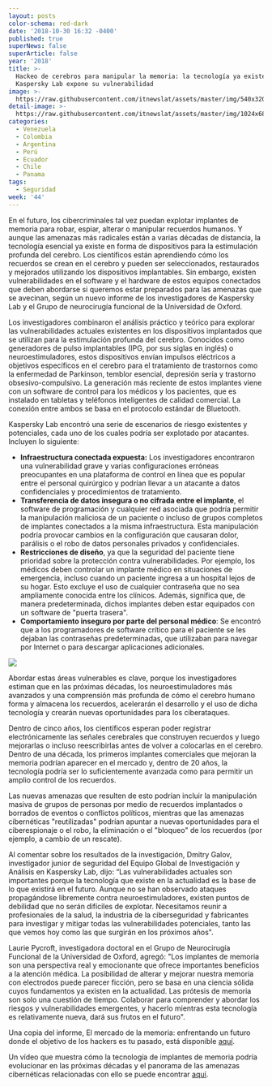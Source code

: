 ```yaml
---
layout: posts
color-schema: red-dark
date: '2018-10-30 16:32 -0400'
published: true
superNews: false
superArticle: false
year: '2018'
title: >-
  Hackeo de cerebros para manipular la memoria: la tecnología ya existe y
  Kaspersky Lab expone su vulnerabilidad
image: >-
  https://raw.githubusercontent.com/itnewslat/assets/master/img/540x320/Ataque-usuario-p.jpg
detail-image: >-
  https://raw.githubusercontent.com/itnewslat/assets/master/img/1024x680/Ataque-usuario-g.jpg
categories:
  - Venezuela
  - Colombia
  - Argentina
  - Perú
  - Ecuador
  - Chile
  - Panama
tags:
  - Seguridad
week: '44'
---
```

En el futuro, los cibercriminales tal vez puedan explotar implantes de memoria para robar, espiar, alterar o manipular recuerdos humanos. Y aunque las amenazas más radicales están a varias décadas de distancia, la tecnología esencial ya existe en forma de dispositivos para la estimulación profunda del cerebro. Los científicos están aprendiendo cómo los recuerdos se crean en el cerebro y pueden ser seleccionados, restaurados y mejorados utilizando los dispositivos implantables. Sin embargo, existen vulnerabilidades en el software y el hardware de estos equipos conectados que deben abordarse si queremos estar preparados para las amenazas que se avecinan, según un nuevo informe de los investigadores de Kaspersky Lab y el Grupo de neurocirugía funcional de la Universidad de Oxford.

Los investigadores combinaron el análisis práctico y teórico para explorar las vulnerabilidades actuales existentes en los dispositivos implantados que se utilizan para la estimulación profunda del cerebro. Conocidos como generadores de pulso implantables (IPG, por sus siglas en inglés) o neuroestimuladores, estos dispositivos envían impulsos eléctricos a objetivos específicos en el cerebro para el tratamiento de trastornos como la enfermedad de Parkinson, temblor esencial, depresión seria y trastorno obsesivo-compulsivo. La generación más reciente de estos implantes viene con un software de control para los médicos y los pacientes, que es instalado en tabletas y teléfonos inteligentes de calidad comercial. La conexión entre ambos se basa en el protocolo estándar de Bluetooth.

Kaspersky Lab encontró una serie de escenarios de riesgo existentes y potenciales, cada uno de los cuales podría ser explotado por atacantes. Incluyen lo siguiente:

- **Infraestructura conectada expuesta:** Los investigadores encontraron una vulnerabilidad grave y varias configuraciones erróneas preocupantes en una plataforma de control en línea que es popular entre el personal quirúrgico y podrían llevar a un atacante a datos confidenciales y procedimientos de tratamiento.
- **Transferencia de datos insegura o no cifrada entre el implante**, el software de programación y cualquier red asociada que podría permitir la manipulación maliciosa de un paciente o incluso de grupos completos de implantes conectados a la misma infraestructura. Esta manipulación podría provocar cambios en la configuración que causaran dolor, parálisis o el robo de datos personales privados y confidenciales.
- **Restricciones de diseño**, ya que la seguridad del paciente tiene prioridad sobre la protección contra vulnerabilidades. Por ejemplo, los médicos deben controlar un implante médico en situaciones de emergencia, incluso cuando un paciente ingresa a un hospital lejos de su hogar. Esto excluye el uso de cualquier contraseña que no sea ampliamente conocida entre los clínicos. Además, significa que, de manera predeterminada, dichos implantes deben estar equipados con un software de "puerta trasera".
- **Comportamiento inseguro por parte del personal médico**: Se encontró que a los programadores de software crítico para el paciente se les dejaban las contraseñas predeterminadas, que utilizaban para navegar por Internet o para descargar aplicaciones adicionales.

![](https://media.kasperskycontenthub.com/wp-content/uploads/sites/43/2018/10/26114121/20181010_Infographics_The_memory_market.png)
 
Abordar estas áreas vulnerables es clave, porque los investigadores estiman que en las próximas décadas, los neuroestimuladores más avanzados y una comprensión más profunda de cómo el cerebro humano forma y almacena los recuerdos, acelerarán el desarrollo y el uso de dicha tecnología y crearán nuevas oportunidades para los ciberataques. 

Dentro de cinco años, los científicos esperan poder registrar electrónicamente las señales cerebrales que construyen recuerdos y luego mejorarlas o incluso reescribirlas antes de volver a colocarlas en el cerebro. Dentro de una década, los primeros implantes comerciales que mejoran la memoria podrían aparecer en el mercado y, dentro de 20 años, la tecnología podría ser lo suficientemente avanzada como para permitir un amplio control de los recuerdos.

Las nuevas amenazas que resulten de esto podrían incluir la manipulación masiva de grupos de personas por medio de recuerdos implantados o borrados de eventos o conflictos políticos, mientras que las amenazas cibernéticas "reutilizadas" podrían apuntar a nuevas oportunidades para el ciberespionaje o el robo, la eliminación o el "bloqueo" de los recuerdos (por ejemplo, a cambio de un rescate).

Al comentar sobre los resultados de la investigación, Dmitry Galov, investigador junior de seguridad del Equipo Global de Investigación y Análisis en Kaspersky Lab, dijo: “Las vulnerabilidades actuales son importantes porque la tecnología que existe en la actualidad es la base de lo que existirá en el futuro. Aunque no se han observado ataques propagándose libremente contra neuroestimuladores, existen puntos de debilidad que no serán difíciles de explotar. Necesitamos reunir a profesionales de la salud, la industria de la ciberseguridad y fabricantes para investigar y mitigar todas las vulnerabilidades potenciales, tanto las que vemos hoy como las que surgirán en los próximos años".

Laurie Pycroft, investigadora doctoral en el Grupo de Neurocirugía Funcional de la Universidad de Oxford, agregó: "Los implantes de memoria son una perspectiva real y emocionante que ofrece importantes beneficios a la atención médica. La posibilidad de alterar y mejorar nuestra memoria con electrodos puede parecer ficción, pero se basa en una ciencia sólida cuyos fundamentos ya existen en la actualidad. Las prótesis de memoria son solo una cuestión de tiempo. Colaborar para comprender y abordar los riesgos y vulnerabilidades emergentes, y hacerlo mientras esta tecnología es relativamente nueva, dará sus frutos en el futuro".

Una copia del informe, El mercado de la memoria: enfrentando un futuro donde el objetivo de los hackers es tu pasado, está disponible [aquí](https://securelist.com/hackers-attacking-your-memories/88285/).

Un vídeo que muestra cómo la tecnología de implantes de memoria podría evolucionar en las próximas décadas y el panorama de las amenazas cibernéticas relacionadas con ello se puede encontrar [aquí](https://www.youtube.com/watch?v=jv8Hlufp7Rc&feature=youtu.be).

